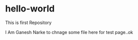 # hello-world
This is first Repository

I Am Ganesh Narke to chnage some file here for test page..ok
